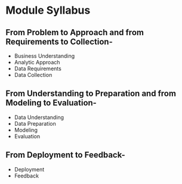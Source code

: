 # Module Syllabus

## From Problem to Approach and from Requirements to Collection-
- Business Understanding
- Analytic Approach
- Data Requirements
- Data Collection

## From Understanding to Preparation and from Modeling to Evaluation-
- Data Understanding
- Data Preparation
- Modeling
- Evaluation

## From Deployment to Feedback-
- Deployment
- Feedback
